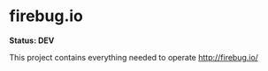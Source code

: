 firebug.io
==========

**Status: DEV**

This project contains everything needed to operate http://firebug.io/
